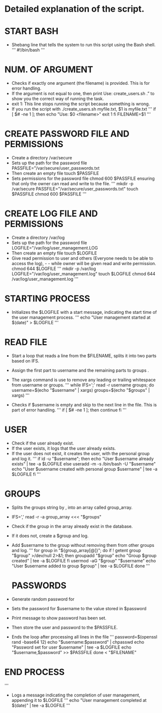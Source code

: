 # Detailed explanation of the script.

# START BASH
- Shebang line that tells the system to run this script using the Bash shell.
'''
#!/bin/bash
'''

# NUM. OF ARGUMENT
- Checks if exactly one argument (the filename) is provided. This is for error handling.
- If the argument is not equal to one, then print Use: create_users.sh <filename>.” to show you the correct way of running the task.
- exit 1:  This line stops running the script because something is wrong.
- If you run the script with ./create_users.sh myfile.txt, $1 is myfile.txt
'''
if [ $# -ne 1 ]; then
    echo "Use: $0 <filename>"
    exit 1
fi
FILENAME=$1
'''

# CREATE PASSWORD FILE AND PERMISSIONS
- Create a directory /var/secure
- Sets up the path for the password file PASSFILE="/var/secure/user_passwords.txt
- Then create an empty file touch $PASSFILE
- Sets permissions for the password file chmod 600 $PASSFILE ensuring that only the owner can read and write to the file.
'''
mkdir -p /var/secure
PASSFILE="/var/secure/user_passwords.txt"
touch $PASSFILE
chmod 600 $PASSFILE
'''

# CREATE LOG FILE AND PERMISSIONS
- Create a directory /var/log
- Sets up the path for the password file LOGFILE="/var/log/user_management.LOG
- Then create an empty file touch $LOGFILE
- Give read permission to user and others (Everyone needs to be able to access the log), - - while owner will be given read and write permission. chmod 644 $LOGFILE
'''
mkdir -p /var/log
LOGFILE="/var/log/user_management.log"
touch $LOGFILE
chmod 644 /var/log/user_management.log
'''

# STARTING PROCESS
- Initializes the $LOGFILE with a start message, indicating the start time of the user management process.
'''
echo "User management started at $(date)" > $LOGFILE
'''

# READ FILE
- Start a loop that reads a line from the $FILENAME, splits it into two parts based on IFS.
- Assign the first part to username and the remaining parts to groups .
- The xargs command is use to remove any leading or trailing whitespace from username or groups.
'''
while IFS=';' read -r username groups; do
    username=$(echo "$username" | xargs)
    groups=$(echo "$groups" | xargs)
    '''
  
- Checks if $username is empty and skip to the next line in the file. This is part of error handling.
'''
if [ $# -ne 1 ]; then
        continue
    fi
    '''
    
# USER
- Check if the user already exist.
- If the user exists, it logs that the user already exists.
- If the user does not exist, it creates the user, with the personal group and log it.
'''
if id -u "$username"; then
        echo "User $username already exists" | tee -a $LOGFILE
    else
        useradd -m -s /bin/bash -U "$username"
        echo "User $username created with personal group $username" | tee -a $LOGFILE
    fi
    '''

# GROUPS
- Splits the groups string by , into an array called group_array.
- IFS=',' read -r -a group_array <<< "$groups"
- Check if the group in the array already exist in the database.
- If it does not, create a $group and log.
- Add $username to the group without removing them from other groups and log.
'''
for group in "${group_array[@]}"; do
        if ! getent group "$group" >/dev/null 2>&1; then
            groupadd "$group"
            echo "Group $group created" | tee -a $LOGFILE
        fi
        usermod -aG "$group" "$username"
        echo "User $username added to group $group" | tee -a $LOGFILE
    done
    '''

  # PASSWORDS
- Generate random password for
- Sets the password for $username to the value stored in $password
- Print message to show password has been set.
- Then store the user and password to the $PASSFILE.
- Ends the loop after processing all lines in the file
'''
password=$(openssl rand -base64 12)
    echo "$username:$password" | chpasswd
    echo "Password set for user $username" | tee -a $LOGFILE
    echo "$username,$password" >> $PASSFILE
done < "$FILENAME"

# END PROCESS
'''
- Logs a message indicating the completion of user management, appending it to $LOGFILE
'''
echo "User management completed at $(date)" | tee -a $LOGFILE
'''
